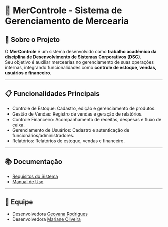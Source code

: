# 🏪 MerControle - Sistema de Gerenciamento de Mercearia

## 📘 Sobre o Projeto
O **MerControle** é um sistema desenvolvido como **trabalho acadêmico da disciplina de Desenvolvimento de Sistemas Corporativos (DSC)**.  
Seu objetivo é auxiliar mercearias no gerenciamento de suas operações internas, integrando funcionalidades como **controle de estoque, vendas, usuários e financeiro**.

---


## 📋 Funcionalidades Principais

- Controle de Estoque: Cadastro, edição e gerenciamento de produtos.  
- Gestão de Vendas: Registro de vendas e geração de relatórios.  
- Controle Financeiro: Acompanhamento de receitas, despesas e fluxo de caixa.  
- Gerenciamento de Usuários: Cadastro e autenticação de funcionários/administradores.  
- Relatórios: Relatórios de estoque, vendas e financeiro.  

---

## 📚 Documentação

- [Requisitos do Sistema](https://github.com/marianeoli/DisciplinaDSC/blob/main/Documenta%C3%A7%C3%A3oMerControle.pdf)
- [Manual de Uso](https://github.com/marianeoli/DisciplinaDSC/blob/main/Instru%C3%A7%C3%B5es.md)

---



## 👥 Equipe

- Desenvolvedora [Geovana Rodrigues](https://github.com/marianeoli)  
- Desenvolvedora [Mariane Oliveira](https://github.com/murphiie)


